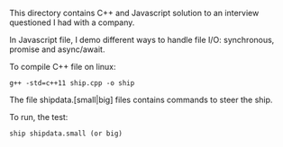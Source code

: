This directory contains C++ and Javascript solution to an interview questioned 
I had with a company.

In Javascript file, I demo different ways to handle file I/O: synchronous, promise
and async/await.

To compile C++ file on linux:

    g++ -std=c++11 ship.cpp -o ship

The file shipdata.[small|big] files contains commands to steer the ship.

To run, the test:


    ship shipdata.small (or big)
 
